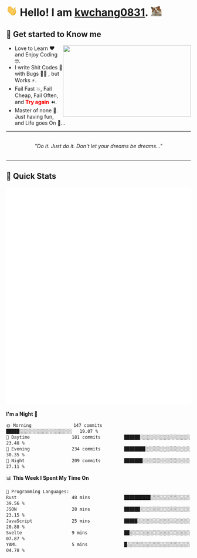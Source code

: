 <h1> <img src="./assets/hi.gif" height="30px"> Hello! I am <a href="https://github.com/kwchang0831">kwchang0831</a>. <img src="./assets/cool-cat.gif" height="30px"> </h1>
</h1>

## 🎉 Get started to Know me

<a href="#"><img align="right" src="https://media.tenor.com/S5qCffxIFdUAAAAC/the-muppet-kermit-the-frog.gif" width="349" height="195" /></a>

- Love to Learn ❤️ and Enjoy Coding 🤓.
- I write Shit Codes 💩 with Bugs 🐛🐛 , but Works ⚡️.
- Fail Fast 💥, Fail Cheap, Fail Often, and <span style="color:red;font-weight:800;">Try again</span> ⏪️.
- Master of none 🤪. Just having fun, and Life goes On 🌱...

<hr/>
<br/>
<div align="center">
<i>"Do it. Just do it. Don't let your dreams be dreams..." </i>
</div>
<br/>
<hr/>

## 🙈 Quick Stats

![](https://raw.githubusercontent.com/kwchang0831/kwchang0831/output/generated/overview.svg)
![](https://raw.githubusercontent.com/kwchang0831/kwchang0831/output/generated/languages.svg)

<!--START_SECTION:waka-->
**I'm a Night 🦉** 

```text
🌞 Morning                147 commits         █████░░░░░░░░░░░░░░░░░░░░   19.07 % 
🌆 Daytime                181 commits         ██████░░░░░░░░░░░░░░░░░░░   23.48 % 
🌃 Evening                234 commits         ████████░░░░░░░░░░░░░░░░░   30.35 % 
🌙 Night                  209 commits         ███████░░░░░░░░░░░░░░░░░░   27.11 % 
```


📊 **This Week I Spent My Time On** 

```text
💬 Programming Languages: 
Rust                     48 mins             ██████████░░░░░░░░░░░░░░░   39.56 % 
JSON                     28 mins             ██████░░░░░░░░░░░░░░░░░░░   23.15 % 
JavaScript               25 mins             █████░░░░░░░░░░░░░░░░░░░░   20.88 % 
Svelte                   9 mins              ██░░░░░░░░░░░░░░░░░░░░░░░   07.87 % 
YAML                     5 mins              █░░░░░░░░░░░░░░░░░░░░░░░░   04.78 % 
```


<!--END_SECTION:waka-->
